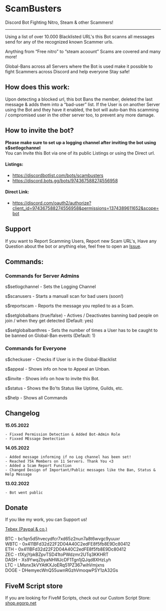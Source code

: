 # ScamBusters
Discord Bot Fighting Nitro, Steam &amp; other Scammers!

---

Using a list of over 10.000 Blacklisted URL's this Bot scanns all messages send for any of the recognized known Scammer urls.

Anything from “Free nitro” to “steam acoount” Scams are covered and many more!

Global-Bans across all Servers where the Bot is used make it possible to fight Scammers across Discord and help everyone Stay safe!

## How does this work:
Upon detecting a blocked url, this bot Bans the member, deleted the last message & adds them into a “bad-user” list. If the User is on another Server using the Bot and they have it enabled, the bot will auto-ban this scamming / compromised user in the other server too, to prevent any more damage.

## How to invite the bot?
**Please make sure to set up a logging channel after inviting the bot using s$setlogchannel** <br>
You can Invite this Bot via one of its public Listings or using the Direct url.


#### Listings:
- https://discordbotlist.com/bots/scambusters
- https://discord.bots.gg/bots/974367588274556958

#### Direct Link:
- https://discord.com/oauth2/authorize?client_id=974367588274556958&permissions=1374389611652&scope=bot

## Support
If you want to Report Scamming Users, Report new Scam URL's, Have any Question about the bot or anything else, feel free to open an [Issue](https://github.com/EgoPvP/scambuster/issues).

## Commands:
### Commands for Server Admins
s$setlogchannel - Sets the Logging Channel

s$scanusers - Starts a manuall scan for bad users (soon!)

s$reportscam - Reports the message you replied to as a Scam.

s$setglobalbans (true/false) - Actives / Deactivates banning bad people on join / when they get detected (Default: yes)

s$setglobalbanthres - Sets the number of times a User has to be caught to be banned on Global-Ban events (Default: 1)

### Commands for Everyone

s$checkuser - Checks if User is in the Global-Blacklist

s$appeal - Shows info on how to Appeal an Unban.

s$invite - Shows info on how to invite this Bot.

s$status - Shows the Bo'ts Status like Uptime, Guilds, etc.

s$help - Shows all Commands

## Changelog

__15.05.2022__

```
- Fixxed Permission Detection & Added Bot-Admin Role
- Fixxed MEssage Deetection 
```

__14.05.2022__

```
- Added message informing if no Log channel has been set!
- Reached 75k Members on 11 Servers. Thank You <3
- Added a Scam Report Function
- Changed Design of Important/Public messages like the Ban, Status & Help Message
```
__13.02.2022__
```
- Bot went public
```


## Donate
If you like my work, you can Support us!

[Tebex (Paypal & co.)](https://shop.egorp.net/package/4667135)

BTC - bc1qn5d5hvecydfcr7xd65z2nun7a8t6wvgc9yuuxr <br>
WBTC - 0x411BFd32d22F2D04A40C2edFE8f5fb8E9Dc80412 <br>
ETH - 0x411BFd32d22F2D04A40C2edFE8f5fb8E9Dc80412 <br>
ZEC - t1XyjYpkBZpvTSD41toPWdzmr2UTq3KKHRT <br>
DASH - Xs9YwqZbyaNHWJcDF1Tgn1jQJqd8XHzLyh <br>
LTC - LMsnx3kVYAtKXJoERq51PZ367wihVmjxns <br>
DOGE - DHemyecWnQ55uwnRGzhVmoqwPSY1zA32Gs <br>

## FiveM Script store

If you are looking for FiveM Scripts, check out our Custom Script Store: <br>
[shop.egorp.net](https://shop.egorp.net/)



